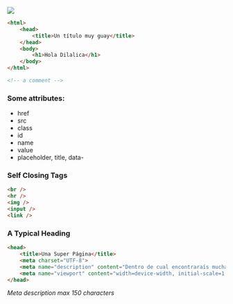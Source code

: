 ![](https://dummyimage.com/3000x2000/ffffff/000000.jpg&text=++++++++++++++HTML++++++++++++++)

```html
<html>
    <head>
        <title>Un título muy guay</title>
    </head>
    <body>
        <h1>Hola Dilalica</h1>
    </body>
</html>
```

```html
<!-- a comment -->
```

### Some attributes:

- href
- src
- class
- id
- name
- value
- placeholder, title, data-

### Self Closing Tags

```html
<br />
<hr />
<img />
<input />
<link />
```

### A Typical Heading

```html
<head>
    <title>Una Super Página</title>
    <meta charset="UTF-8">
    <meta name="description" content="Dentro de cual encontraraís mucha info">
    <meta name="viewport" content="width=device-width, initial-scale=1.0">
</head>
```

_Meta description max 150 characters_
